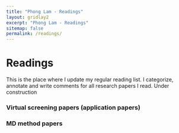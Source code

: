 ```yaml
---
title: "Phong Lam - Readings"
layout: gridlay2
excerpt: "Phong Lam - Readings"
sitemap: false
permalink: /readings/
---
```


# Readings

This is the place where I update my regular reading list. I categorize, annotate and write comments for all research papers I read. Under construction

<div class="row">
<div class="well"> 
  
### Virtual screening papers (application papers)
  
</div>
</div>

<div class="row">
<div class="well"> 
  
### MD method papers
  
  </div>
</div>



